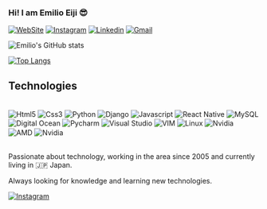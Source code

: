 ### Hi! I am Emilio Eiji 😎

[![WebSite](https://img.shields.io/badge/emilioeiji.com.br-000000?style=for-the-badge&logo=About.me&logoColor=white)](http://emilioeiji.com.br)
[![Instagram](https://img.shields.io/badge/Instagram-E4405F?style=for-the-badge&logo=instagram&logoColor=white)](https://www.instagram.com/emilioeiji/)
[![Linkedin](https://img.shields.io/badge/LinkedIn-0077B5?style=for-the-badge&logo=linkedin&logoColor=white)](https://www.linkedin.com/in/emilioeiji/)
[![Gmail](https://img.shields.io/badge/Gmail-D14836?style=for-the-badge&logo=gmail&logoColor=white)](emilioeiji@gmail.com)

![Emilio's GitHub stats](https://github-readme-stats.vercel.app/api?username=emilioeiji&show_icons=true&theme=dracula)

[![Top Langs](https://github-readme-stats.vercel.app/api/top-langs/?username=emilioeiji&layout=compact)](https://github.com/emilioeiji/github-readme-stats)



## Technologies

<div style='display: inline_block'><br/>
    <img align='center' alt='Html5' src='https://img.shields.io/badge/HTML5-E34F26?style=for-the-badge&logo=html5&logoColor=white' />
    <img align='center' alt='Css3' src='https://img.shields.io/badge/CSS3-1572B6?style=for-the-badge&logo=css3&logoColor=white' />
    <img align='center' alt='Python' src='https://img.shields.io/badge/Python-14354C?style=for-the-badge&logo=python&logoColor=white' />
    <img align='center' alt='Django' src='https://img.shields.io/badge/Django-092E20?style=for-the-badge&logo=django&logoColor=white' />
    <img align='center' alt='Javascript' src='https://img.shields.io/badge/JavaScript-323330?style=for-the-badge&logo=javascript&logoColor=F7DF1E' />
    <img align='center' alt='React Native' src='https://img.shields.io/badge/React_Native-20232A?style=for-the-badge&logo=react&logoColor=61DAFB' />
    <img align='center' alt='MySQL' src='https://img.shields.io/badge/MySQL-00000F?style=for-the-badge&logo=mysql&logoColor=white' />
    <img align='center' alt='Digital Ocean' src='https://img.shields.io/badge/Digital_Ocean-0080FF?style=for-the-badge&logo=DigitalOcean&logoColor=white' />
    <img align='center' alt='Pycharm' src='https://img.shields.io/badge/PyCharm-000000.svg?&style=for-the-badge&logo=PyCharm&logoColor=white' />
    <img align='center' alt='Visual Studio' src='https://img.shields.io/badge/Visual_Studio-5C2D91?style=for-the-badge&logo=visual%20studio&logoColor=white' />
    <img align='center' alt='VIM' src='https://img.shields.io/badge/VIM-%2311AB00.svg?&style=for-the-badge&logo=vim&logoColor=white' />
    <img align='center' alt='Linux' src='https://img.shields.io/badge/Linux-FCC624?style=for-the-badge&logo=linux&logoColor=black' />
    <img align='center' alt='Nvidia' src='https://img.shields.io/badge/NVIDIa-RTX3050-76B900?style=for-the-badge&logo=nvidia&logoColor=white' />
    <img align='center' alt='AMD' src='https://img.shields.io/badge/AMD-Ryzen_7_5800H-ED1C24?style=for-the-badge&logo=amd&logoColor=white' />
    <img align='center' alt='Nvidia' src='https://img.shields.io/badge/Lenovo-Yoga_Slim_7_Pro-999999?style=for-the-badge&logo=lenovo&logoColor=white' />
</div><br/>

Passionate about technology, working in the area since 2005 and currently living in 🇯🇵 Japan.
<br/>

Always looking for knowledge and learning new technologies.
<br/>

[![Instagram](https://img.shields.io/badge/Miyuki-E4405F?style=for-the-badge&logo=undertale&logoColor=white)](https://www.instagram.com/aida.miyuki/)
